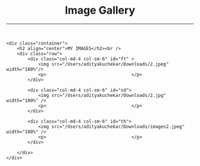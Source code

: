 <!DOCTYPE html>
<html>
<head>
    <meta charset="utf-8" />
    <title>First Project</title>
    <link rel="stylesheet" type="text/css" href="bootstrap.css" />
    <link rel="stylesheet" type="text/css" href="css1.css" />
    <style>
        .row{
            margin:10px;
        }
        .co-md-6 {
            background: url(/Users/adityakuchekar/Downloads/2.jpeg);
        }
        #ft #sd #th{
            background-color:aquamarine;
            padding:30px;
            margin:10px;
        }
    </style>
</head>
<body>
    <a align="center"><h1>Image Gallery</h1></a>
    <hr />
    <br />

    <div class="container">
        <h2 align="center">MY IMAGES</h2><br />
        <div class="row">
            <div class="col-md-4 col-sm-6" id="ft" >
                <img src="/Users/adityakuchekar/Downloads/2.jpeg" width="100%"/>
                <p>                                </p>
            </div>

            <div class="col-md-4 col-sm-6" id="sd">
                <img src="/Users/adityakuchekar/Downloads/2.jpg" width="100%" />
                <p>                                </p>
            </div>

            <div class="col-md-4 col-sm-6" id="th">
                <img src="/Users/adityakuchekar/Downloads/images2.jpeg" width="100%" />
                <p>                                </p>
            </div>

        </div>
    </div>

</body>
</html>

